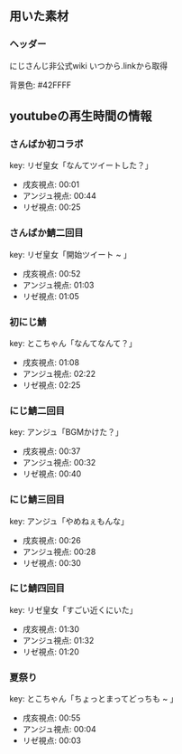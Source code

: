 ## 用いた素材

### ヘッダー

にじさんじ非公式wiki
いつから.linkから取得

背景色: #42FFFF

## youtubeの再生時間の情報

### さんばか初コラボ

key: リゼ皇女「なんてツイートした？」

- 戌亥視点: 00:01
- アンジュ視点: 00:44
- リゼ視点: 00:25

### さんばか鯖二回目

key: リゼ皇女「開始ツイート ~ 」

- 戌亥視点: 00:52
- アンジュ視点: 01:03
- リゼ視点: 01:05

### 初にじ鯖

key: とこちゃん「なんてなんて？」

- 戌亥視点: 01:08
- アンジュ視点: 02:22
- リゼ視点: 02:25

### にじ鯖二回目

key: アンジュ「BGMかけた？」

- 戌亥視点: 00:37
- アンジュ視点: 00:32
- リゼ視点: 00:40

### にじ鯖三回目

key: アンジュ「やめねぇもんな」

- 戌亥視点: 00:26
- アンジュ視点: 00:28
- リゼ視点: 00:30

### にじ鯖四回目

key: リゼ皇女「すごい近くにいた」

- 戌亥視点: 01:30
- アンジュ視点: 01:32
- リゼ視点: 01:20

### 夏祭り

key: とこちゃん「ちょっとまってどっちも ~ 」

- 戌亥視点: 00:55
- アンジュ視点: 00:04
- リゼ視点: 00:03
